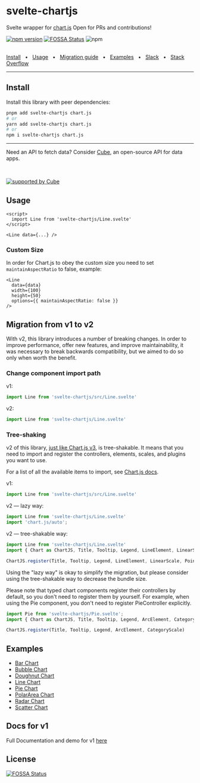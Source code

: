 # svelte-chartjs

Svelte wrapper for [chart.js](https://www.chartjs.org/) Open for PRs and contributions!

[![npm version](https://badge.fury.io/js/svelte-chartjs.svg)](https://badge.fury.io/js/svelte-chartjs)
[![FOSSA Status](https://app.fossa.com/api/projects/git%2Bgithub.com%2FSauravKanchan%2Fsvelte-chartjs.svg?type=shield)](https://app.fossa.com/projects/git%2Bgithub.com%2FSauravKanchan%2Fsvelte-chartjs?ref=badge_shield)
![npm](https://img.shields.io/npm/dm/svelte-chartjs)

<br />
<a href="#install">Install</a>
<span>&nbsp;&nbsp;•&nbsp;&nbsp;</span>
<a href="#usage">Usage</a>
<span>&nbsp;&nbsp;•&nbsp;&nbsp;</span>
<a href="#migration-from-v1-to-v2">Migration guide</a>
<span>&nbsp;&nbsp;•&nbsp;&nbsp;</span>
<a href="#examples">Examples</a>
<span>&nbsp;&nbsp;•&nbsp;&nbsp;</span>
<a href="https://slack.cube.dev/?ref=eco-svelte-chartjs">Slack</a>
<span>&nbsp;&nbsp;•&nbsp;&nbsp;</span>
<a href="https://stackoverflow.com/questions/tagged/svelte-chartjs">Stack Overflow</a>
<br />
<hr />

## Install

Install this library with peer dependencies:

```bash
pnpm add svelte-chartjs chart.js
# or
yarn add svelte-chartjs chart.js
# or
npm i svelte-chartjs chart.js
```

<hr />

Need an API to fetch data? Consider [Cube](https://cube.dev/?ref=eco-svelte-chartjs), an open-source API for data apps.

<br />

[![supported by Cube](https://user-images.githubusercontent.com/986756/154330861-d79ab8ec-aacb-4af8-9e17-1b28f1eccb01.svg)](https://cube.dev/?ref=eco-svelte-chartjs)

## Usage

```svelte
<script>
  import Line from 'svelte-chartjs/Line.svelte'
</script>

<Line data={...} />
```

### Custom Size

In order for Chart.js to obey the custom size you need to set `maintainAspectRatio` to false, example:

```svelte
<Line
  data={data}
  width={100}
  height={50}
  options={{ maintainAspectRatio: false }}
/>
```

## Migration from v1 to v2

With v2, this library introduces a number of breaking changes. In order to improve performance, offer new features, and improve maintainability, it was necessary to break backwards compatibility, but we aimed to do so only when worth the benefit.

### Change component import path

v1:

```javascript
import Line from 'svelte-chartjs/src/Line.svelte'
```

v2:

```javascript
import Line from 'svelte-chartjs/Line.svelte'
```

### Tree-shaking

v2 of this library, [just like Chart.js v3](https://www.chartjs.org/docs/latest/getting-started/v3-migration.html#setup-and-installation), is tree-shakable. It means that you need to import and register the controllers, elements, scales, and plugins you want to use.

For a list of all the available items to import, see [Chart.js docs](https://www.chartjs.org/docs/latest/getting-started/integration.html#bundlers-webpack-rollup-etc).

v1:

```javascript
import Line from 'svelte-chartjs/src/Line.svelte'
```

v2 — lazy way:

```javascript
import Line from 'svelte-chartjs/Line.svelte'
import 'chart.js/auto';
```

v2 — tree-shakable way:

```javascript
import Line from 'svelte-chartjs/Line.svelte'
import { Chart as ChartJS, Title, Tooltip, Legend, LineElement, LinearScale, PointElement, CategoryScale } from 'chart.js';

ChartJS.register(Title, Tooltip, Legend, LineElement, LinearScale, PointElement, CategoryScale);
```

Using the "lazy way" is okay to simplify the migration, but please consider using the tree-shakable way to decrease the bundle size.

Please note that typed chart components register their controllers by default, so you don't need to register them by yourself. For example, when using the Pie component, you don't need to register PieController explicitly.

```javascript
import Pie from 'svelte-chartjs/Pie.svelte';
import { Chart as ChartJS, Title, Tooltip, Legend, ArcElement, CategoryScale } from 'chart.js'

ChartJS.register(Title, Tooltip, Legend, ArcElement, CategoryScale)
```

## Examples

- [Bar Chart](https://codesandbox.io/s/github/SauravKanchan/svelte-chartjs/tree/master/sandboxes/bar)
- [Bubble Chart](https://codesandbox.io/s/github/SauravKanchan/svelte-chartjs/tree/master/sandboxes/bubble)
- [Doughnut Chart](https://codesandbox.io/s/github/SauravKanchan/svelte-chartjs/tree/master/sandboxes/doughnut)
- [Line Chart](https://codesandbox.io/s/github/SauravKanchan/svelte-chartjs/tree/master/sandboxes/line)
- [Pie Chart](https://codesandbox.io/s/github/SauravKanchan/svelte-chartjs/tree/master/sandboxes/pie)
- [PolarArea Chart](https://codesandbox.io/s/github/SauravKanchan/svelte-chartjs/tree/master/sandboxes/polar)
- [Radar Chart](https://codesandbox.io/s/github/SauravKanchan/svelte-chartjs/tree/master/sandboxes/radar)
- [Scatter Chart](https://codesandbox.io/s/github/SauravKanchan/svelte-chartjs/tree/master/sandboxes/scatter)

## Docs for v1

Full Documentation and demo for v1 [here](https://saurav.tech/mdbsvelte/?path=/story/charts--installation)
## License
[![FOSSA Status](https://app.fossa.com/api/projects/git%2Bgithub.com%2FSauravKanchan%2Fsvelte-chartjs.svg?type=large)](https://app.fossa.com/projects/git%2Bgithub.com%2FSauravKanchan%2Fsvelte-chartjs?ref=badge_large)
